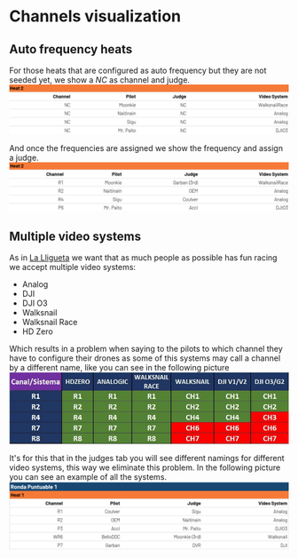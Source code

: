# Channels visualization
## Auto frequency heats
For those heats that are configured as auto frequency but they are not seeded yet, we show a *NC* as channel and judge.
![](img/Non%20seeded%20auto%20frequency.png)

And once the frequencies are assigned we show the frequency and assign a judge.
![](img/Seeded%20auto%20frequency.png)

## Multiple video systems
As in [La Lligueta](https://lalligueta.com/) we want that as much people as possible has fun racing we accept multiple video systems:
- Analog
- DJI
- DJI O3
- Walksnail
- Walksnail Race
- HD Zero

Which results in a problem when saying to the pilots to which channel they have to configure their drones as some of this systems may call a channel by a different name, like you can see in the following picture
![](img/Channel%20correlation.jpg)

It's for this that in the judges tab you will see different namings for different video systems, this way we eliminate this problem. In the following picture you can see an example of all the systems.
![](img/All%20systems%20example.png)

